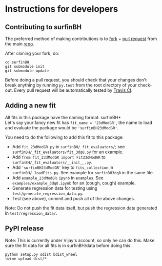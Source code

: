 # Instructions for developers

## Contributing to surfinBH

The preferred method of making contributions is to
[fork](https://help.github.com/articles/fork-a-repo/) + [pull
request](https://help.github.com/articles/about-pull-requests/) from the main
[repo](https://github.com/vijayvarma392/surfinBH).

After cloning your fork, do:
```shell
cd surfinBH
git submodule init
git submodule update
```

Before doing a pull request, you should check that your changes don't break
anything by running `py.test` from the root directory of your check-out. Every
pull request will be automatically tested by [Travis
CI](https://travis-ci.org/).


## Adding a new fit
All fits in this package have the naming format: surfinBH* <br/> Let's say your
fancy new fit has `fit_name = '23dModGR'`, the name to load and evaluate the
package would be `'surfinBH23dModGR'`.

You need to do the following to add this fit to this package:
* Add `fit_23dModGR.py` in `surfinBH/_fit_evaluators/`; see
  `surfinBH/_fit_evaluators/fit_3dq8.py` for an example.
* Add `from fit_23dModGR import Fit23dModGR` to
  `surfinBH/_fit_evaluators/__init__.py`.
* Add `'surfinBH23dModGR'` key to `fits_collection` in `surfinBH/_loadFits.py`.
  See example for `surfinBH3dq8` in the same file.
* Add `example_23dModGR.ipynb` in `examples`. See `examples/example_3dq8.ipynb`
  for an (cough, cough) example.
* Generate regression data for testing using `test/generate_regression_data.py`.
* Test (see above), commit and push all of the above changes.

Note: Do not push the fit data itself, but push the regression data generated
in `test/regression_data/`.

## PyPI release
Note: This is currently under Vijay's account, so only he can do this.
Make sure the fit data for all fits is in surfinBH/data before doing this.
```shell
python setup.py sdist bdist_wheel
twine upload dist/*
```
